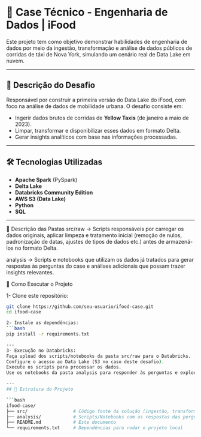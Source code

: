 # 🚖 Case Técnico - Engenharia de Dados | iFood

Este projeto tem como objetivo demonstrar habilidades de engenharia de dados por meio da ingestão, transformação e análise de dados públicos de corridas de táxi de Nova York, simulando um cenário real de Data Lake em nuvem.

---

## 🧩 Descrição do Desafio

Responsável por construir a primeira versão do Data Lake do iFood, com foco na análise de dados de mobilidade urbana. O desafio consiste em:

- Ingerir dados brutos de corridas de **Yellow Taxis** (de janeiro a maio de 2023).
- Limpar, transformar e disponibilizar esses dados em formato Delta.
- Gerar insights analíticos com base nas informações processadas.

---

## 🛠️ Tecnologias Utilizadas

- **Apache Spark** (PySpark)
- **Delta Lake**
- **Databricks Community Edition**
- **AWS S3 (Data Lake)**
- **Python**
- **SQL**

---

📂 Descrição das Pastas
src/raw → Scripts responsáveis por carregar os dados originais, aplicar limpeza e tratamento inicial (remoção de nulos, padronização de datas, ajustes de tipos de dados etc.) antes de armazená-los no formato Delta.

analysis → Scripts e notebooks que utilizam os dados já tratados para gerar respostas às perguntas do case e análises adicionais que possam trazer insights relevantes.

🚀 Como Executar o Projeto

1- Clone este repositório:
```bash
git clone https://github.com/seu-usuario/ifood-case.git
cd ifood-case

2- Instale as dependências:
```bash
pip install -r requirements.txt

---
3- Execução no Databricks:
Faça upload dos scripts/notebooks da pasta src/raw para o Databricks.
Configure o acesso ao Data Lake (S3 no caso deste desafio).
Execute os scripts para processar os dados.
Use os notebooks da pasta analysis para responder às perguntas e explorar insights.

---
## 📁 Estrutura do Projeto

```bash
ifood-case/
├── src/                 # Código fonte da solução (ingestão, transformação, escrita)
├── analysis/            # Scripts/Notebooks com as respostas das perguntas analíticas
├── README.md            # Este documento
└── requirements.txt     # Dependências para rodar o projeto local
